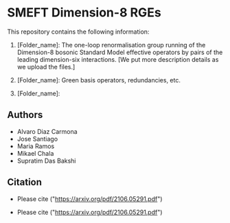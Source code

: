 # SMEFT Dimension-8 RGEs

This repository contains the following information:

1. [Folder_name]: The one-loop renormalisation group running of the Dimension-8 bosonic Standard
Model effective operators by pairs of the leading dimension-six interactions.  [We put more description details as we upload the files.]

2. [Folder_name]: Green basis operators, redundancies, etc.

3. [Folder_name]: 

## Authors
* Alvaro Diaz Carmona
* Jose Santiago
* Maria Ramos
* Mikael Chala
* Supratim Das Bakshi

## Citation

* Please cite ("https://arxiv.org/pdf/2106.05291.pdf")

* Please cite ("https://arxiv.org/pdf/2106.05291.pdf")